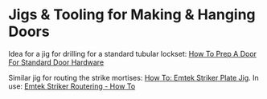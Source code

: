 # Jigs & Tooling for Making & Hanging Doors

Idea for a jig for drilling for a standard tubular lockset: [How To Prep A Door For Standard Door Hardware](https://www.directdoorhardware.com/standard-door-prep-how-to.htm)

Similar jig for routing the strike mortises: [How To: Emtek Striker Plate Jig](https://www.youtube.com/watch?v=HnnS3EPqdfE). In use: [Emtek Striker Routering - How To](https://www.youtube.com/watch?v=VzoOGOQAFsw)
